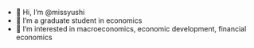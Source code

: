 - 👋 Hi, I’m @missyushi
- 👀 I’m a graduate student in economics
- 🌱 I’m interested in macroeconomics, economic development, financial economics

<!---
missyushi/missyushi is a ✨ special ✨ repository because its `README.md` (this file) appears on your GitHub profile.
You can click the Preview link to take a look at your changes.
--->
